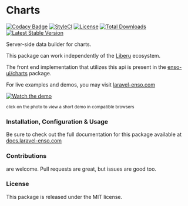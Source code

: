 # Charts

[![Codacy Badge](https://app.codacy.com/project/badge/Grade/14ef51b25e954d0f86373fc6dac30e8c)](https://www.codacy.com/gh/laravel-enso/charts?utm_source=github.com&amp;utm_medium=referral&amp;utm_content=laravel-enso/charts&amp;utm_campaign=Badge_Grade) 
[![StyleCI](https://github.styleci.io/repos/85484767/shield?branch=master)](https://github.styleci.io/repos/85484767)
[![License](https://poser.pugx.org/laravel-enso/charts/license)](https://packagist.org/packages/laravel-enso/charts)
[![Total Downloads](https://poser.pugx.org/laravel-enso/charts/downloads)](https://packagist.org/packages/laravel-enso/charts)
[![Latest Stable Version](https://poser.pugx.org/laravel-enso/charts/version)](https://packagist.org/packages/laravel-enso/charts)

Server-side data builder for charts.

This package can work independently of the [Liberu](https://github.com/laravel-enso/Liberu) ecosystem.

The front end implementation that utilizes this api is present in the [enso-ui/charts](https://github.com/enso-ui/charts) package.

For live examples and demos, you may visit [laravel-enso.com](https://www.laravel-enso.com)

[![Watch the demo](https://laravel-enso.github.io/charts/screenshots/bulma_cap002_thumb.png)](https://laravel-enso.github.io/charts/videos/bulma_demo_01.webm)

<sup>click on the photo to view a short demo in compatible browsers</sup>

### Installation, Configuration & Usage

Be sure to check out the full documentation for this package available at [docs.laravel-enso.com](https://docs.laravel-enso.com/backend/charts.html)

### Contributions

are welcome. Pull requests are great, but issues are good too.

### License

This package is released under the MIT license.
